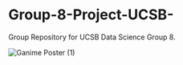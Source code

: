 # Group-8-Project-UCSB-
Group Repository for UCSB Data Science Group 8.

![Ganime Poster (1)](https://user-images.githubusercontent.com/28413913/185502065-425fed55-d753-4442-8475-2e236cdffaf5.png)
